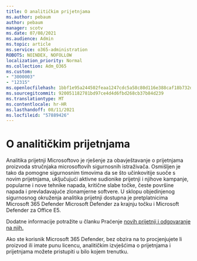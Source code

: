 ```yaml
---
title: O analitičkim prijetnjama
ms.author: pebaum
author: pebaum
manager: scotv
ms.date: 07/08/2021
ms.audience: Admin
ms.topic: article
ms.service: o365-administration
ROBOTS: NOINDEX, NOFOLLOW
localization_priority: Normal
ms.collection: Adm_O365
ms.custom:
- "3000003"
- "12315"
ms.openlocfilehash: 1bbf1e95a244502feaa1247cdc5a58c80d116e388caf18b732d6ba0b85039418
ms.sourcegitcommit: 920051182781bd97ce4d4d6fbd268cb37b84d239
ms.translationtype: MT
ms.contentlocale: hr-HR
ms.lasthandoff: 08/11/2021
ms.locfileid: "57889426"
---
```

# <a name="about-threat-analytics"></a>O analitičkim prijetnjama

Analitika prijetnji Microsoftovo je rješenje za obavještavanje o prijetnjama proizvoda stručnjaka microsoftovih sigurnosnih istraživača. Osmišljen je tako da pomogne sigurnosnim timovima da se što učinkovitije suoče s novim prijetnjama, uključujući aktivne sudionike prijetnji i njihove kampanje, popularne i nove tehnike napada, kritične slabe točke, česte površine napada i prevladavajuće zlonamjerne softvere. U sklopu objedinjenog sigurnosnog okruženja analitika prijetnji dostupna je pretplatnicima Microsoft 365 Defender Microsoft Defender za krajnju točku i Microsoft Defender za Office E5. 

Dodatne informacije potražite u članku Praćenje [novih prijetnji i odgovaranje na njih.](https://docs.microsoft.com/microsoft-365/security/defender/threat-analytics)

Ako ste korisnik Microsoft 365 Defender, bez obzira na to procjenjujete li proizvod ili imate punu licencu, analitičkim izvješćima o prijetnjama i prijetnjama možete pristupiti u bilo kojem trenutku. 
